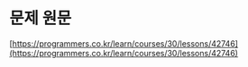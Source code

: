 # 문제 원문

[https://programmers.co.kr/learn/courses/30/lessons/42746](https://programmers.co.kr/learn/courses/30/lessons/42746)
